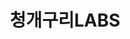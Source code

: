 ---
id: 0
title: 청개구리LABS
caption: 당신의 인생역전 프로젝트
url: https://leaderscpa.com/merchant/chunginlabs3/
view: https://raw.githubusercontent.com/didgustm/image/main/view/chungin_view.webp
thumnail: https://github.com/didgustm/image/blob/main/thumnail/chungin.jpg?raw=true
category: Stock
device: PC, Mobile
---
